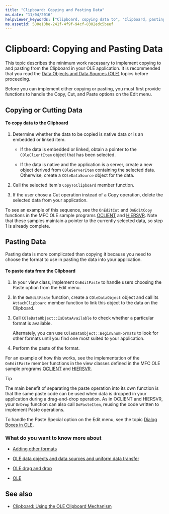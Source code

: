 ```yaml
---
title: "Clipboard: Copying and Pasting Data"
ms.date: "11/04/2016"
helpviewer_keywords: ["Clipboard, copying data to", "Clipboard, pasting"]
ms.assetid: 580e10be-241f-4f9f-94cf-8302edc5beef
---
```

# Clipboard: Copying and Pasting Data

This topic describes the minimum work necessary to implement copying to and pasting from the Clipboard in your OLE application. It is recommended that you read the [Data Objects and Data Sources (OLE)](../mfc/data-objects-and-data-sources-ole.md) topics before proceeding.

Before you can implement either copying or pasting, you must first provide functions to handle the Copy, Cut, and Paste options on the Edit menu.

##  <a name="_core_copying_or_cutting_data"></a> Copying or Cutting Data

#### To copy data to the Clipboard

1. Determine whether the data to be copied is native data or is an embedded or linked item.

   - If the data is embedded or linked, obtain a pointer to the `COleClientItem` object that has been selected.

   - If the data is native and the application is a server, create a new object derived from `COleServerItem` containing the selected data. Otherwise, create a `COleDataSource` object for the data.

1. Call the selected item's `CopyToClipboard` member function.

1. If the user chose a Cut operation instead of a Copy operation, delete the selected data from your application.

To see an example of this sequence, see the `OnEditCut` and `OnEditCopy` functions in the MFC OLE sample programs [OCLIENT](../visual-cpp-samples.md) and [HIERSVR](../visual-cpp-samples.md). Note that these samples maintain a pointer to the currently selected data, so step 1 is already complete.

##  <a name="_core_pasting_data"></a> Pasting Data

Pasting data is more complicated than copying it because you need to choose the format to use in pasting the data into your application.

#### To paste data from the Clipboard

1. In your view class, implement `OnEditPaste` to handle users choosing the Paste option from the Edit menu.

1. In the `OnEditPaste` function, create a `COleDataObject` object and call its `AttachClipboard` member function to link this object to the data on the Clipboard.

1. Call `COleDataObject::IsDataAvailable` to check whether a particular format is available.

   Alternately, you can use `COleDataObject::BeginEnumFormats` to look for other formats until you find one most suited to your application.

1. Perform the paste of the format.

For an example of how this works, see the implementation of the `OnEditPaste` member functions in the view classes defined in the MFC OLE sample programs [OCLIENT](../visual-cpp-samples.md) and [HIERSVR](../visual-cpp-samples.md).

> [!TIP]
>  The main benefit of separating the paste operation into its own function is that the same paste code can be used when data is dropped in your application during a drag-and-drop operation. As in OCLIENT and HIERSVR, your `OnDrop` function can also call `DoPasteItem`, reusing the code written to implement Paste operations.

To handle the Paste Special option on the Edit menu, see the topic [Dialog Boxes in OLE](../mfc/dialog-boxes-in-ole.md).

### What do you want to know more about

- [Adding other formats](../mfc/clipboard-adding-other-formats.md)

- [OLE data objects and data sources and uniform data transfer](../mfc/data-objects-and-data-sources-ole.md)

- [OLE drag and drop](../mfc/drag-and-drop-ole.md)

- [OLE](../mfc/ole-background.md)

## See also

- [Clipboard: Using the OLE Clipboard Mechanism](../mfc/clipboard-using-the-ole-clipboard-mechanism.md)
